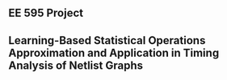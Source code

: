 ## EE 595 Project

## Learning-Based Statistical Operations Approximation and Application in Timing Analysis of Netlist Graphs
